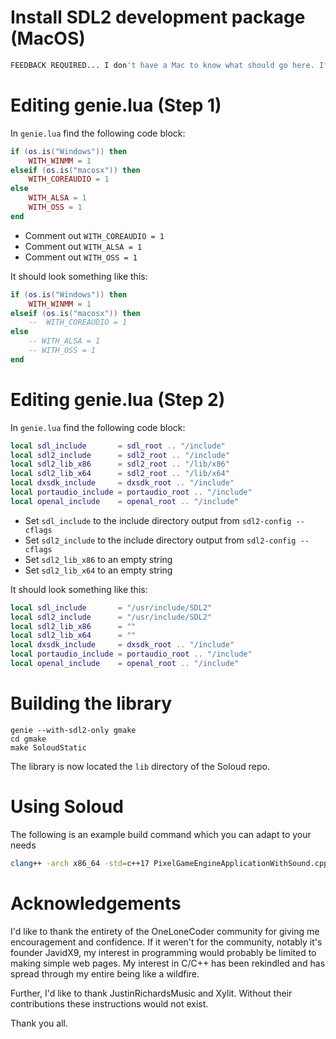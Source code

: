 
# Install SDL2 development package (MacOS)

```bash
FEEDBACK REQUIRED... I don't have a Mac to know what should go here. If you're a Mac user who knows, please let me know :)
```

# Editing genie.lua (Step 1)

In ``genie.lua`` find the following code block:

```lua
if (os.is("Windows")) then
	WITH_WINMM = 1
elseif (os.is("macosx")) then
	WITH_COREAUDIO = 1
else
	WITH_ALSA = 1
	WITH_OSS = 1
end
```
* Comment out ``WITH_COREAUDIO = 1``
* Comment out ``WITH_ALSA = 1``
* Comment out ``WITH_OSS = 1``

It should look something like this:

```lua
if (os.is("Windows")) then
	WITH_WINMM = 1
elseif (os.is("macosx")) then
	-- 	WITH_COREAUDIO = 1
else
	-- WITH_ALSA = 1
	-- WITH_OSS = 1
end
```

# Editing genie.lua (Step 2)


In ``genie.lua`` find the following code block:

```lua
local sdl_include       = sdl_root .. "/include"
local sdl2_include      = sdl2_root .. "/include"
local sdl2_lib_x86      = sdl2_root .. "/lib/x86"
local sdl2_lib_x64      = sdl2_root .. "/lib/x64"
local dxsdk_include     = dxsdk_root .. "/include"
local portaudio_include = portaudio_root .. "/include"
local openal_include    = openal_root .. "/include"
```

* Set ``sdl_include`` to the include directory output from ``sdl2-config --cflags``
* Set ``sdl2_include`` to the include directory output from ``sdl2-config --cflags``
* Set ``sdl2_lib_x86`` to an empty string
* Set ``sdl2_lib_x64`` to an empty string

It should look something like this:

```lua
local sdl_include       = "/usr/include/SDL2"
local sdl2_include      = "/usr/include/SDL2"
local sdl2_lib_x86      = ""
local sdl2_lib_x64      = ""
local dxsdk_include     = dxsdk_root .. "/include"
local portaudio_include = portaudio_root .. "/include"
local openal_include    = openal_root .. "/include"
```

# Building the library

```
genie --with-sdl2-only gmake
cd gmake
make SoloudStatic
```

The library is now located the ``lib`` directory of the Soloud repo.


# Using Soloud

The following is an example build command which you can adapt to your needs

```bash
clang++ -arch x86_64 -std=c++17 PixelGameEngineApplicationWithSound.cpp -I/path/to/soloud/include -L/path/to/soloud/lib -framework OpenGL -framework GLUT -framework Carbon -lpng -lsoloud_static -o PixelGameEngineApplicationWithSound
```

# Acknowledgements

I'd like to thank the entirety of the OneLoneCoder community for giving me encouragement and confidence. If it weren't for the community, notably it's founder JavidX9, my interest in programming would probably be limited to making simple web pages. My interest in C/C++ has been rekindled and has spread through my entire being like a wildfire.

Further, I'd like to thank JustinRichardsMusic and Xylit. Without their contributions these instructions would not exist.

Thank you all.
